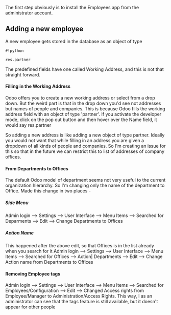 The first step obviously is to install the Employees app from the administrator account. 

## Adding a new employee ##
A new employee gets stored in the database as an object of type 
```
#!python

res.partner
```
 The predefined fields have one called Working Address, and this is not that straight forward. 

#### Filling in the Working Address ####
Odoo offers you to create a new working address or select from a drop down. But the weird part is that in the drop down you'd see not addresses but names of people and companies.
This is because Odoo fills the working address field with an object of type 'partner'. If you activate the developer mode, click on the pop out button and then hover over the Name field, it would say res.partner

So adding a new address is like adding a new object of type partner. Ideally you would not want that while filling in an address you are given a dropdown of all kinds of people and companies. So I'm creating an issue for this so that in the future we can restrict this to list of addresses of company offices.

#### From Departments to Offices ####
The default Odoo model of department seems not very useful to the current organization hierarchy. So I'm changing only the name of the department to Office. Made this change in two places - 

##### Side Menu #####
Admin login --> Settings --> User Interface --> Menu Items --> Searched for Deparments --> Edit --> Change Departments to Offices

##### Action Name #####
This happened after the above edit, so that Offices is in the list already when you search for it
Admin login --> Settings --> User Interface --> Menu Items --> Searched for Offices --> Action| Departments --> Edit --> Change Action name from Departments to Offices

#### Removing Employee tags ####
Admin login --> Settings --> User Interface --> Menu Items --> Searched for Employees/Configuration --> Edit --> Changed Access rights from Employee/Manager to Administration/Access Rights.
This way, I as an administrator can see that the tags feature is still available, but it doesn't appear for other people